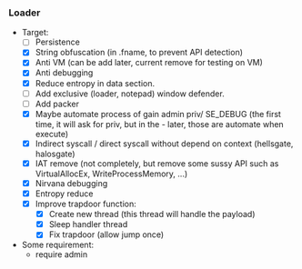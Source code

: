 ### Loader
-   Target:
    -   [ ] Persistence
    -   [x] String obfuscation (in .fname, to prevent API detection)
    -   [x] Anti VM (can be add later, current remove for testing on VM)
    -   [x] Anti debugging
    -   [x] Reduce entropy in data section.
    -   [ ] Add exclusive (loader, notepad) window defender.
    -   [ ] Add packer
    -   [x] Maybe automate process of gain admin priv/ SE_DEBUG (the first time, it will ask for priv, but in the - later, those are automate when execute)
    -   [x] Indirect syscall / direct syscall without depend on context (hellsgate, halosgate)
    -   [x] IAT remove (not completely, but remove some sussy API such as VirtualAllocEx, WriteProcessMemory, ...)
    -   [x] Nirvana debugging
    -   [x] Entropy reduce
    -   [x] Improve trapdoor function:
        -   [x] Create new thread (this thread will handle the payload)
        -   [x] Sleep handler thread
        -   [x] Fix trapdoor (allow jump once)

-   Some requirement:
    -   require admin